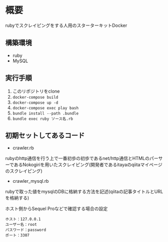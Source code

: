 # 概要
rubyでスクレイピングをする人用のスターターキットDocker

## 構築環境
* ruby
* MySQL

## 実行手順
1. このリポジトリをclone
1. `docker-compose build`
1. `docker-compose up -d`
1. `docker-compose exec play bash`
1. `bundle install --path .bundle`
1. `bundle exec ruby ソース名.rb`

## 初期セットしてあるコード
* crawler.rb

rubyのhttp通信を行う上で一番初歩の初歩であるnet/http通信とHTMLのパーサーであるNokogiriを用いたスクレイピング(開発者であるitayaのqiitaマイページのスクレイピング)

* crawler_mysql.rb

rubyで取った値をmysqlのDBに格納する方法を記述(qiitaの記事タイトルとURLを格納する)

ホスト側からSequel Proなどで確認する場合の設定
```
ホスト：127.0.0.1
ユーザー名：root
パスワード：password
ポート：3307
```